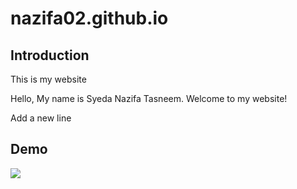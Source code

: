 # nazifa02.github.io

## Introduction

This is my website

Hello, My name is Syeda Nazifa Tasneem. Welcome to my website!

Add a new line

## Demo

![](https://i.gifer.com/embedded/download/YFcY.gif)
